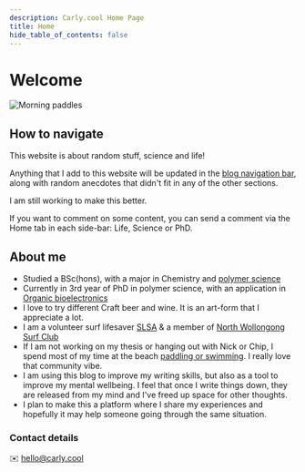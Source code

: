 ```yaml
---
description: Carly.cool Home Page
title: Home
hide_table_of_contents: false
---
```

# Welcome

![Morning paddles](/img/homepage-hero.png)

## How to navigate
This website is about random stuff, science and life! 

Anything that I add to this website will be updated in the [blog navigation bar](/blog), along with random anecdotes that didn't fit in any of the other sections. 

I am still working to make this better. 

If you want to comment on some content, you can send a comment via the Home tab in each side-bar: Life, Science or PhD. 

## About me
- Studied a BSc(hons), with a major in Chemistry and [polymer science](/science/polymer-science/polymers) 
- Currently in 3rd year of PhD in polymer science, with an application in [Organic bioelectronics](/science/organic-bioelectronics)
- I love to try different Craft beer and wine. It is an art-form that I appreciate a lot. 
- I am a volunteer surf lifesaver [SLSA](life/surf-lifesaving) & a member of [North Wollongong Surf Club](https://nwslsc.com.au/)
- If I am not working on my thesis or hanging out with Nick or Chip, I spend most of my time at the beach [paddling or swimming](/life/swimming-and-surfing). I really love that community vibe. 
- I am using this blog to improve my writing skills, but also as a tool to improve my mental wellbeing. I feel that once I write things down, they are released from my mind and I've freed up space for other thoughts. 
- I plan to make this a platform where I share my experiences and hopefully it may help someone going through the same situation. 

### Contact details
✉️ hello@carly.cool
